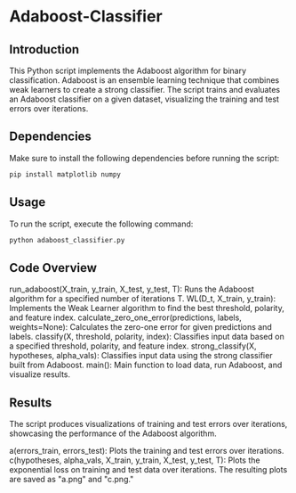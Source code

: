 # Adaboost-Classifier
## Introduction

This Python script implements the Adaboost algorithm for binary classification. Adaboost is an ensemble learning technique that combines weak learners to create a strong classifier. The script trains and evaluates an Adaboost classifier on a given dataset, visualizing the training and test errors over iterations.

## Dependencies

Make sure to install the following dependencies before running the script:

```bash
pip install matplotlib numpy
```

## Usage

To run the script, execute the following command:

```bash
python adaboost_classifier.py
```

## Code Overview

run_adaboost(X_train, y_train, X_test, y_test, T): Runs the Adaboost algorithm for a specified number of iterations T.
WL(D_t, X_train, y_train): Implements the Weak Learner algorithm to find the best threshold, polarity, and feature index.
calculate_zero_one_error(predictions, labels, weights=None): Calculates the zero-one error for given predictions and labels.
classify(X, threshold, polarity, index): Classifies input data based on a specified threshold, polarity, and feature index.
strong_classify(X, hypotheses, alpha_vals): Classifies input data using the strong classifier built from Adaboost.
main(): Main function to load data, run Adaboost, and visualize results.
## Results

The script produces visualizations of training and test errors over iterations, showcasing the performance of the Adaboost algorithm.

a(errors_train, errors_test): Plots the training and test errors over iterations.
c(hypotheses, alpha_vals, X_train, y_train, X_test, y_test, T): Plots the exponential loss on training and test data over iterations.
The resulting plots are saved as "a.png" and "c.png."